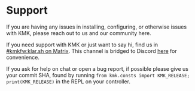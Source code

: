 # Support

If you are having any issues in installing, configuring, or otherwise issues
with KMK, please reach out to us and our community here.

If you need support with KMK or just want to say hi, find us in [#kmkfw:klar.sh
on Matrix](https://matrix.to/#/#kmkfw:klar.sh). This channel is bridged to
Discord [here](https://discordapp.com/widget?id=493256121075761173&theme=dark)
for convenience.

If you ask for help on chat or open a bug report, if possible please give us
your commit SHA, found by running `from kmk.consts import KMK_RELEASE;
print(KMK_RELEASE)` in the REPL on your controller.
